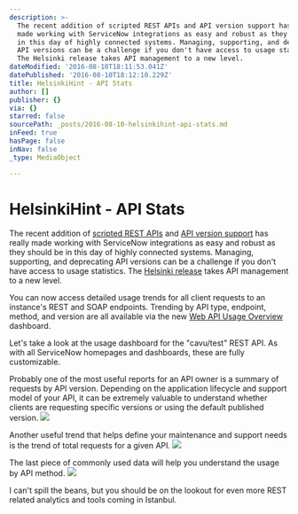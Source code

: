 ```yaml
---
description: >-
  The recent addition of scripted REST APIs and API version support has really
  made working with ServiceNow integrations as easy and robust as they should be
  in this day of highly connected systems. Managing, supporting, and deprecating
  API versions can be a challenge if you don't have access to usage statistics.
  The Helsinki release takes API management to a new level.
dateModified: '2016-08-10T18:11:53.041Z'
datePublished: '2016-08-10T18:12:10.229Z'
title: HelsinkiHint - API Stats
author: []
publisher: {}
via: {}
starred: false
sourcePath: _posts/2016-08-10-helsinkihint-api-stats.md
inFeed: true
hasPage: false
inNav: false
_type: MediaObject

---
```

# HelsinkiHint - API Stats

The recent addition of [scripted REST APIs][0] and [API version support][1] has really made working with ServiceNow integrations as easy and robust as they should be in this day of highly connected systems. Managing, supporting, and deprecating API versions can be a challenge if you don't have access to usage statistics. The [Helsinki release][2] takes API management to a new level.

You can now access detailed usage trends for all client requests to an instance's REST and SOAP endpoints. Trending by API type, endpoint, method, and version are all available via the new [Web API Usage Overview][3] dashboard.

Let's take a look at the usage dashboard for the "cavu/test" REST API. As with all ServiceNow homepages and dashboards, these are fully customizable.

Probably one of the most useful reports for an API owner is a summary of requests by API version. Depending on the application lifecycle and support model of your API, it can be extremely valuable to understand whether clients are requesting specific versions or using the default published version.
![](https://the-grid-user-content.s3-us-west-2.amazonaws.com/ed6638b3-6492-454d-9492-2a7b72881783.png)

Another useful trend that helps define your maintenance and support needs is the trend of total requests for a given API.
![](https://imgflo.herokuapp.com/graph/vahj1ThiexotieMo/d981be51983b3c5fe54a14ded19947ae/croprotate.png?cropheight=731&cropwidth=1404&degrees=0&input=https%3A%2F%2Fthe-grid-user-content.s3-us-west-2.amazonaws.com%2F06713106-3252-41e5-a547-b2fa2c758972.png&x=0&y=2)

The last piece of commonly used data will help you understand the usage by API method.
![](https://the-grid-user-content.s3-us-west-2.amazonaws.com/f26da969-50e3-4fe0-8dbc-e35327670b06.png)

I can't spill the beans, but you should be on the lookout for even more REST related analytics and tools coming in Istanbul.

[0]: https://docs.servicenow.com/bundle/geneva-servicenow-platform/page/integrate/custom_web_services/concept/c_CustomWebServices.html
[1]: https://docs.servicenow.com/bundle/geneva-servicenow-platform/page/integrate/inbound_rest/concept/c_RESTAPIVersion.html
[2]: https://docs.servicenow.com/bundle/helsinki-release-notes/page/release-notes/helsinki-release-notes.html
[3]: https://docs.servicenow.com/bundle/helsinki-servicenow-platform/page/integrate/inbound-web-services/concept/c_APIAnalytics.html